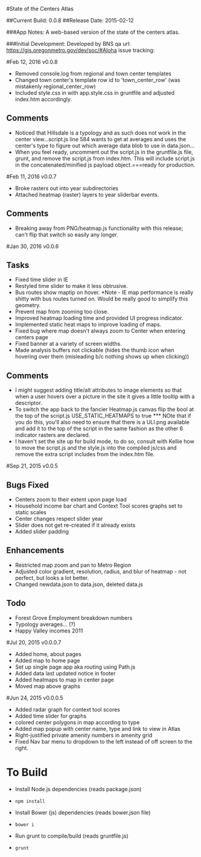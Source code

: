 #State of the Centers Atlas

##Current Build: 0.0.8
##Release Date: 2015-02-12

###App Notes:
A web-based version of the state of the centers atlas.

###Initial Development: 
	Developed by BNS
	qa url: https://gis.oregonmetro.gov/dev/soc/#Aloha
	issue tracking: 

#Feb 12, 2016 v0.0.8

* Removed console.log from regional and town center templates
* Changed town center's template row id to 'town_center_row' (was mistakenly regional_center_row)
* Included style.css in with app.style.css in gruntfile and adjusted index.htm accordingly.

## Comments

* Noticed that Hillsdale is a typology and as such does not work in the center view...script.js line 584 wants to get at averages and uses the center's type to figure out which average data blob to use in data.json...
* When you feel ready, uncomment out the script.js in the gruntfile.js file, grunt, and remove the script.js from index.htm.  This will include script.js in the concatenated/minified js payload object.===ready for production.

#Feb 11, 2016 v0.0.7

* Broke rasters out into year subdirectories
* Attached heatmap (raster) layers to year sliderbar events.

## Comments
* Breaking away from PNG/heatmap.js functionality with this release; can't flip that switch so easily any longer.

#Jan 30, 2016 v0.0.6
## Tasks

* Fixed time slider in IE
* Restyled time slider to make it less obtrusive.
* Bus routes show maptip on hover.  *Note - IE map performance is really shitty with bus routes turned on.  Would be really good to simplify this geometry.
* Prevent map from zooming too close.
* Improved heatmap loading time and provided UI progress indicator.
* Implemented static heat maps to improve loading of maps.
* Fixed bug where map doesn't always zoom to Center when entering centers page 
* Fixed banner at a variety of screen widths. 
* Made analysis buffers not clickable (hides the thumb icon when hovering over them (misleading b/c nothing shows up when clicking))

## Comments

* I might suggest adding title/alt attributes to image elements so that when a user hovers over a picture in the site it gives a little tooltip with a descriptor.
* To switch the app back to the fancier Heatmap.js canvas flip the bool at the top of the script.js USE_STATIC_HEATMAPS to true *** NOte that if you do this, you'll also need to ensure that there is a ULI.png available and add it to the top of the script in the same fashion as the other 6 indicator rasters are declared.
* I haven't set the site up for build mode, to do so, consult with Kellie how to move the script.js and the style.js into the compiled js/css and remove the extra script includes from the index.htm file.

#Sep 21, 2015 v0.0.5

## Bugs Fixed
- Centers zoom to their extent upon page load
- Household income bar chart and Context Tool scores graphs set to static scales
- Center changes respect slider year
- Slider does not get re-created if it already exists
- Added slider padding

## Enhancements
- Restricted map zoom and pan to Metro Region
- Adjusted color gradient, resolution, radius, and blur of heatmap - not perfect, but looks a lot better.
- Changed newdata.json to data.json, deleted data.js

## Todo
- Forest Grove Employment breakdown numbers
- Typology averages... (?)
- Happy Valley incomes 2011

#Jul 20, 2015 v0.0.0.7

- Added home, about pages
- Added map to home page
- Set up single page app aka routing using Path.js
- Added data last updated notice in footer
- Added heatmaps to map in center page
- Moved map above graphs


#Jun 24, 2015 v0.0.0.5

- Added radar graph for context tool scores
- Added time slider for graphs
- colored center polygons in map according to type
- Added map popup with center name, type and link to view in Atlas
- Right-justified private amenity numbers in amenity grid
- Fixed Nav bar menu to dropdown to the left instead of off screen to the right.

# To Build

* Install Node.js dependencies (reads package.json)
* `npm install `

* Install Bower (js) dependencies (reads bower.json file)
* `bower i`

* Run grunt to compile/build (reads gruntfile.js)
* `grunt`
